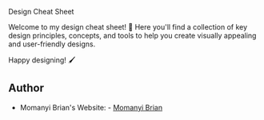 Design Cheat Sheet

Welcome to my design cheat sheet! 🎨 Here you'll find a collection of key design principles, concepts, and tools to help you create visually appealing and user-friendly designs.

Happy designing! 🖌️

## Author

- Momanyi Brian's Website: - [Momanyi Brian](https://momanyi-brian-portfolio.vercel.app)